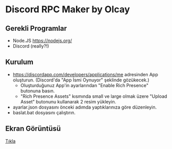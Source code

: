 # Discord RPC Maker by Olcay
## Gerekli Programlar
- Node.JS https://nodejs.org/
- Discord (really?!)
## Kurulum
- https://discordapp.com/developers/applications/me adresinden App oluşturun. (Discord'da "App İsmi Oynuyor" şeklinde gözükecek.)
  - Oluşturduğunuz App'in ayarlarından "Enable Rich Presence" butonuna basın.
  - "Rich Presence Assets" kısmında small ve large olmak üzere "Upload Asset" butonunu kullanarak 2 resim yükleyin.
- ayarlar.json dosyasını önceki adımda yaptıklarınıza göre düzenleyin.
- baslat.bat dosyasını çalıştırın.
## Ekran Görüntüsü
[Tıkla](https://i.hizliresim.com/W7zbLP.png)
